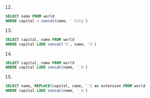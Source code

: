 12.

```sql
SELECT name FROM world
WHERE capital = concat(name, ' City')
```

13.

```sql
SELECT capital, name FROM world
WHERE capital LIKE concat('%', name, '%')
```

14.

```sql
SELECT capital, name FROM world
WHERE capital LIKE concat(name, '_%')
```

15.

```sql
SELECT name, REPLACE(capital, name, '') as extension FROM world
WHERE capital LIKE concat(name, '_%')
```

